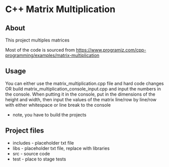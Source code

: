 
# C++ Matrix Multiplication

## About

This project multiples matrices

Most of the code is sourced from
https://www.programiz.com/cpp-programming/examples/matrix-multiplication

## Usage

You can either use the matrix_multiplication.cpp file and 
hard code changes
OR
build matrix_multiplication_console_input.cpp and input
the numbers in the console. When putting it in the console, 
put in the dimensions of the height and width, then input the
values of the matrix line/row by line/row with either 
whitespace or line break to the console

* note, you have to build the projects

## Project files

* includes - placeholder txt file
* libs - placeholder txt file, replace with libraries
* src - source code
* test - place to stage tests
